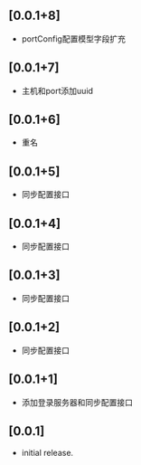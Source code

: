 ## [0.0.1+8]

* portConfig配置模型字段扩充

## [0.0.1+7]

* 主机和port添加uuid

## [0.0.1+6]

* 重名

## [0.0.1+5]

* 同步配置接口

## [0.0.1+4]

* 同步配置接口

## [0.0.1+3]

* 同步配置接口

## [0.0.1+2]

* 同步配置接口

## [0.0.1+1]

* 添加登录服务器和同步配置接口

## [0.0.1]

* initial release.

